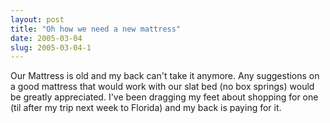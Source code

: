 ```yaml
---
layout: post
title: "Oh how we need a new mattress"
date: 2005-03-04
slug: 2005-03-04-1
---
```


Our Mattress is old and my back can&apos;t take it anymore.  Any suggestions on a good mattress that would work with our slat bed (no box springs) would be greatly appreciated. I&apos;ve been dragging my feet about shopping for one (til after my trip next week to Florida) and my back is paying for it.
